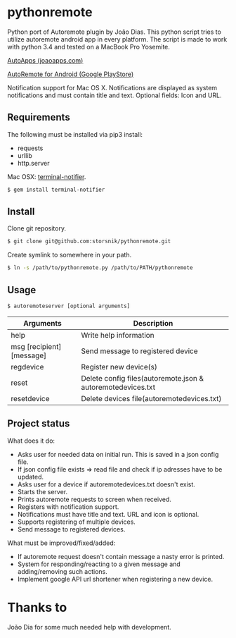 pythonremote
============

Python port of Autoremote plugin by João Dias. 
This python script tries to utilize autoremote android app in every platform. 
The script is made to work with python 3.4 and tested on a MacBook Pro Yosemite. 

[AutoApps (joaoapps.com)](http://joaoapps.com/)

[AutoRemote for Android (Google PlayStore)](https://play.google.com/store/apps/details?id=com.joaomgcd.autoremote&hl=de)

Notification support for Mac OS X.
Notifications are displayed as system notifications and must contain title and text.
Optional fields: Icon and URL.

Requirements
------------

The following must be installed via pip3 install:
- requests
- urllib
- http.server

Mac OSX:
[terminal-notifier](https://github.com/alloy/terminal-notifier).
```sh
$ gem install terminal-notifier
```

Install
-------
Clone git repository.
```sh
$ git clone git@github.com:storsnik/pythonremote.git
```
Create symlink to somewhere in your path.
```sh
$ ln -s /path/to/pythonremote.py /path/to/PATH/pythonremote
```

Usage
-----
```sh
$ autoremoteserver [optional arguments]
```

|Arguments                  | Description                                                  |
|---------------------------|--------------------------------------------------------------|
| help                      | Write help information                                       |
| msg [recipient] [message] | Send message to registered device                            |
| regdevice                 | Register new device(s)                                       |
| reset                     | Delete config files(autoremote.json & autoremotedevices.txt  |
| resetdevice               | Delete devices file(autoremotedevices.txt)                   |


Project status
--------------

What does it do:
- Asks user for needed data on initial run. This is saved in a json config file.
- If json config file exists => read file and check if ip adresses have to be updated.
- Asks user for a device if autoremotedevices.txt doesn't exist. 
- Starts the server.
- Prints autoremote requests to screen when received.
- Registers with notification support.
- Notifications must have title and text. URL and icon is optional.
- Supports registering of multiple devices.
- Send message to registered devices.

What must be improved/fixed/added:
- If autoremote request doesn't contain message a nasty error is printed.
- System for responding/reacting to a given message and adding/removing such actions.
- Implement google API url shortener when registering a new device.

Thanks to
=========

João Dia for some much needed help with development.

